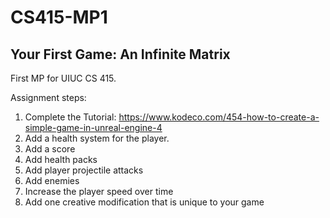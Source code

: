 # CS415-MP1
## Your First Game: An Infinite Matrix

First MP for UIUC CS 415.

Assignment steps:
1. Complete the Tutorial: https://www.kodeco.com/454-how-to-create-a-simple-game-in-unreal-engine-4
2. Add a health system for the player.
3. Add a score
4. Add health packs
5. Add player projectile attacks
6. Add enemies
7. Increase the player speed over time
8. Add one creative modification that is unique to your game
